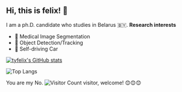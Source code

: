 ## Hi, this is felix! 👋

<!--
**tyjcbzd/tyjcbzd** is a ✨ _special_ ✨ repository because its `README.md` (this file) appears on your GitHub profile.

Here are some ideas to get you started:
- 🔭 I’m currently working on ...
- 🌱 I’m currently learning ...
- 👯 I’m looking to collaborate on ...
- 🤔 I’m looking for help with ...
- 💬 Ask me about ...
- 📫 How to reach me: ...
- 😄 Pronouns: ...
- ⚡ Fun fact: ...
-->

I am a ph.D. candidate who studies in Belarus 🇧🇾.
**Research interests**
- 🏥 Medical Image Segmentation 
- 📸 Object Detection/Tracking 
- 🚗 Self-driving Car 

[![tyfelix's GitHub stats](https://github-readme-stats.vercel.app/api?username=tyjcbzd&show_icons=true&theme=panda)](https://github.com/anuraghazra/github-readme-stats)

![Top Langs](https://github-readme-stats.vercel.app/api/top-langs/?username=tyjcbzd&layout=compact&theme=tokyonight)


You are my No. ![Visitor Count](https://profile-counter.glitch.me/tyjcbzd/count.svg) visitor, welcome! :blush::blush::blush:

